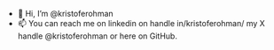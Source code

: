- 👋 Hi, I’m @kristoferohman
- 📫 You can reach me on linkedin on handle in/kristoferohman/ my X handle @kristoferohman or here on GitHub.

<!---
kristoferohman/kristoferohman is a ✨ special ✨ repository because its `README.md` (this file) appears on your GitHub profile.
You can click the Preview link to take a look at your changes.
--->
